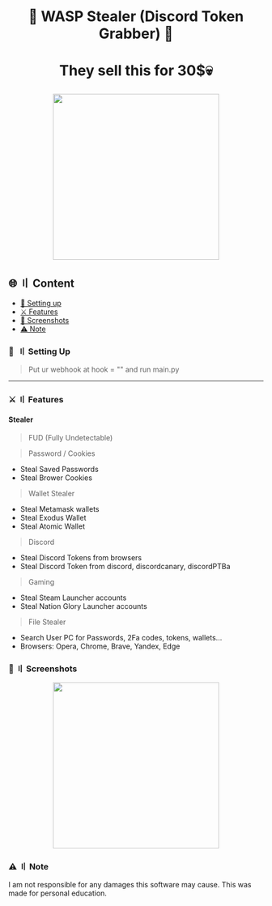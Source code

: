 <h1 align="center">
🐝 WASP Stealer (Discord Token Grabber) 🐝
<h1 align="center">
They sell this for 30$💀
<p align="center"> 
  <kbd>
<img src="https://cdn.discordapp.com/attachments/963114349877162004/992245751247806515/unknown.png" width="328"></img>
  </kbd>
</p>
  
## 🌐 〢 Content

- [📁 Setting up](#setup)
- [⚔️ Features](#features)
- [📸 Screenshots](#screenshot)
- [⚠️ Note](#note)

### 📁  〢 Setting Up

> Put ur webhook at hook = ""
> and run main.py

<a id="features"></a>

---

### ⚔️ 〢 Features

#### Stealer

> FUD (Fully Undetectable)

> Password / Cookies
- Steal Saved Passwords
- Steal Brower Cookies

> Wallet Stealer
- Steal Metamask wallets
- Steal Exodus Wallet
- Steal Atomic Wallet

> Discord
- Steal Discord Tokens from browsers
- Steal Discord Token from discord, discordcanary, discordPTBa

> Gaming
- Steal Steam Launcher accounts
- Steal Nation Glory Launcher accounts

> File Stealer
- Search User PC for Passwords, 2Fa codes, tokens, wallets...
- Browsers: Opera, Chrome, Brave, Yandex, Edge

### 📸 〢 Screenshots

<p align="center"> 
  <kbd>
<img src="https://cdn.discordapp.com/attachments/1022924956356591707/1023191911147778138/3346914e-af8e-4193-a534-9ffc72137323.png" width="328"></img>
  </kbd>
</p>

### ⚠️ 〢 Note

I am not responsible for any damages this software may cause. This was made for personal education.
